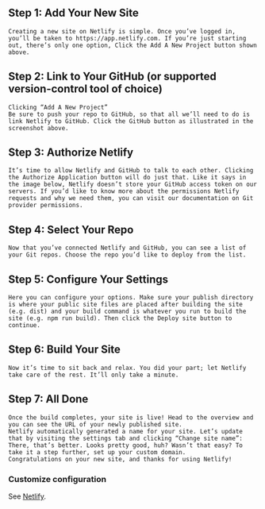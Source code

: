## Step 1: Add Your New Site
```
Creating a new site on Netlify is simple. Once you’ve logged in, you’ll be taken to https://app.netlify.com. If you’re just starting out, there’s only one option, Click the Add A New Project button shown above.
```

## Step 2: Link to Your GitHub (or supported version-control tool of choice)
```
Clicking “Add A New Project”
Be sure to push your repo to GitHub, so that all we’ll need to do is link Netlify to GitHub. Click the GitHub button as illustrated in the screenshot above.
```

## Step 3: Authorize Netlify
```
It’s time to allow Netlify and GitHub to talk to each other. Clicking the Authorize Application button will do just that. Like it says in the image below, Netlify doesn’t store your GitHub access token on our servers. If you’d like to know more about the permissions Netlify requests and why we need them, you can visit our documentation on Git provider permissions.
```

## Step 4: Select Your Repo
```
Now that you’ve connected Netlify and GitHub, you can see a list of your Git repos. Choose the repo you’d like to deploy from the list.
```

## Step 5: Configure Your Settings
```
Here you can configure your options. Make sure your publish directory is where your public site files are placed after building the site (e.g. dist) and your build command is whatever you run to build the site (e.g. npm run build). Then click the Deploy site button to continue.
```

## Step 6: Build Your Site
```
Now it’s time to sit back and relax. You did your part; let Netlify take care of the rest. It’ll only take a minute.
```

## Step 7: All Done
```
Once the build completes, your site is live! Head to the overview and you can see the URL of your newly published site.
Netlify automatically generated a name for your site. Let’s update that by visiting the settings tab and clicking “Change site name”:
There, that’s better. Looks pretty good, huh? Wasn’t that easy? To take it a step further, set up your custom domain.
Congratulations on your new site, and thanks for using Netlify!
```

### Customize configuration
See [Netlify](https://www.netlify.com/blog/2016/09/29/a-step-by-step-guide-deploying-on-netlify/).



